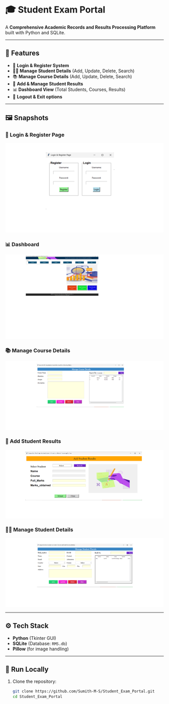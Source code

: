 # 🎓 Student Exam Portal

A **Comprehensive Academic Records and Results Processing Platform** built with Python and SQLite.

---

## 📌 Features

- 🔐 **Login & Register System**  
- 👨‍🎓 **Manage Student Details** (Add, Update, Delete, Search)  
- 📚 **Manage Course Details** (Add, Update, Delete, Search)  
- 📝 **Add & Manage Student Results**  
- 📊 **Dashboard View** (Total Students, Courses, Results)  
- 🚪 **Logout & Exit options**  

---

## 🖼️ Snapshots

### 🔐 Login & Register Page
![Login Page](SnapShots/login.png)
### 📊 Dashboard
![Dashboard](SnapShots/DashBoard.png)
### 📚 Manage Course Details
![Course Details](SnapShots/Course_Details.png)
### 📝 Add Student Results
![Result Page](SnapShots/Result-Page.png)
### 👨‍🎓 Manage Student Details
![Student Details](SnapShots/Student_Details.png)


---

## ⚙️ Tech Stack

- **Python** (Tkinter GUI)  
- **SQLite** (Database: `RMS.db`)  
- **Pillow** (for image handling)  

---

## 🚀 Run Locally

1. Clone the repository:
   ```bash
   git clone https://github.com/Sumith-M-S/Student_Exam_Portal.git
   cd Student_Exam_Portal
